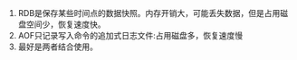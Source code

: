 1. RDB是保存某些时间点的数据快照。内存开销大，可能丢失数据，但是占用磁盘空间少，恢复速度快。
2. AOF只记录写入命令的追加式日志文件:占用磁盘多，恢复速度慢      
3. 最好是两者结合使用。